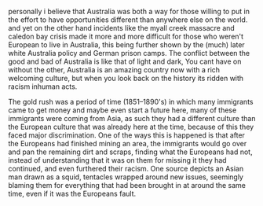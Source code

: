 personally i believe that Australia was both a way for those willing to put in the effort to have opportunities different than anywhere else on the world. and yet on the other hand incidents like the myall creek massacre and caledon bay crisis made it more and more difficult for those who weren't European to live in Australia, this being further shown by the (much) later white Australia policy and German prison camps. The conflict between the good and bad of Australia is like that of light and dark, You cant have on without the other, Australia is an amazing country now with a rich welcoming culture, but when you look back on the history its ridden with racism inhuman acts.

The gold rush was a period of time (1851–1890's) in which many immigrants came to get money and maybe even start a future here, many of these immigrants were coming from Asia, as such they had a different culture than the European culture that was already here at the time, because of this they faced major discrimination. One of the ways this is happened is that after the Europeans had finished mining an area, the immigrants would go over and pan the remaining dirt and scraps, finding what the Europeans had not, instead of understanding that it was on them for missing it they had continued, and even furthered their racism. One source depicts an Asian man drawn as a squid, tentacles wrapped around new issues, seemingly blaming them for everything that had been brought in at around the same time, even if it was the Europeans fault.